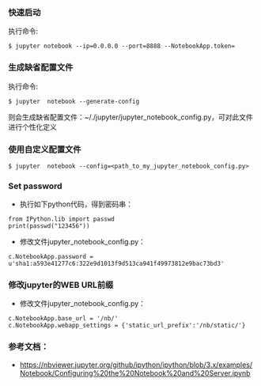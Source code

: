 ### 快速启动

执行命令:

```
$ jupyter notebook --ip=0.0.0.0 --port=8888 --NotebookApp.token=
```



### 生成缺省配置文件

执行命令:

```
$ jupyter  notebook --generate-config
```

则会生成缺省配置文件：~/./jupyter/jupyter_notebook_config.py，可对此文件进行个性化定义



### 使用自定义配置文件

```
$ jupyter  notebook --config=<path_to_my_jupyter_notebook_config.py>
```



### Set password

* 执行如下python代码，得到密码串：

```
from IPython.lib import passwd
print(passwd("123456"))
```

* 修改文件jupyter_notebook_config.py：

```
c.NotebookApp.password = u'sha1:a593e41277c6:322e9d1013f9d513ca941f49973812e9bac73bd3'

```



### 修改jupyter的WEB URL前缀

* 修改文件jupyter_notebook_config.py：

```
c.NotebookApp.base_url = '/nb/'
c.NotebookApp.webapp_settings = {'static_url_prefix':'/nb/static/'}
```



### 参考文档：

* https://nbviewer.jupyter.org/github/ipython/ipython/blob/3.x/examples/Notebook/Configuring%20the%20Notebook%20and%20Server.ipynb